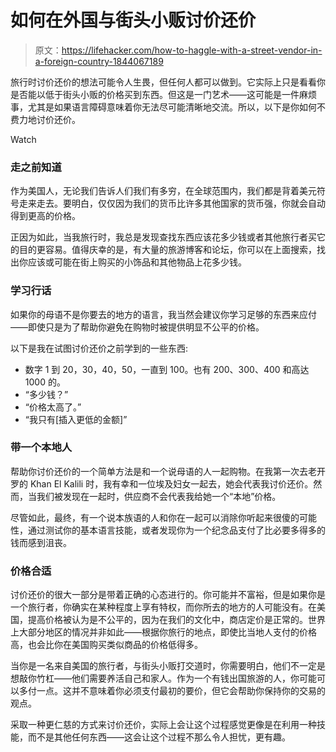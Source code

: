 # 如何在外国与街头小贩讨价还价

> 原文：<https://lifehacker.com/how-to-haggle-with-a-street-vendor-in-a-foreign-country-1844067189>

旅行时讨价还价的想法可能令人生畏，但任何人都可以做到。它实际上只是看看你是否能以低于街头小贩的价格买到东西。但这是一门艺术——这可能是一件麻烦事，尤其是如果语言障碍意味着你无法尽可能清晰地交流。所以，以下是你如何不费力地讨价还价。

Watch

### 走之前知道

作为美国人，无论我们告诉人们我们有多穷，在全球范围内，我们都是背着美元符号走来走去。要明白，仅仅因为我们的货币比许多其他国家的货币强，你就会自动得到更高的价格。

正因为如此，当我旅行时，我总是发现查找东西应该花多少钱或者其他旅行者买它的目的更容易。值得庆幸的是，有大量的旅游博客和论坛，你可以在上面搜索，找出你应该或可能在街上购买的小饰品和其他物品上花多少钱。

### 学习行话

如果你的母语不是你要去的地方的语言，我当然会建议你学习足够的东西来应付——即使只是为了帮助你避免在购物时被提供明显不公平的价格。

以下是我在试图讨价还价之前学到的一些东西:

*   数字 1 到 20，30，40，50，一直到 100。也有 200、300、400 和高达 1000 的。
*   “多少钱？”
*   “价格太高了。”
*   “我只有[插入更低的金额]”

### 带一个本地人

帮助你讨价还价的一个简单方法是和一个说母语的人一起购物。在我第一次去老开罗的 Khan El Kalili 时，我有幸和一位埃及妇女一起去，她会代表我讨价还价。然而，当我们被发现在一起时，供应商不会代表我给她一个“本地”价格。

尽管如此，最终，有一个说本族语的人和你在一起可以消除你听起来很傻的可能性，通过测试你的基本语言技能，或者发现你为一个纪念品支付了比必要多得多的钱而感到沮丧。

### 价格合适

讨价还价的很大一部分是带着正确的心态进行的。你可能并不富裕，但是如果你是一个旅行者，你确实在某种程度上享有特权，而你所去的地方的人可能没有。在美国，提高价格被认为是不公平的，因为在我们的文化中，商店定价是正常的。世界上大部分地区的情况并非如此——根据你旅行的地点，即使比当地人支付的价格高，也会比你在美国购买类似商品的价格低得多。

当你是一名来自美国的旅行者，与街头小贩打交道时，你需要明白，他们不一定是想敲你竹杠——他们需要养活自己和家人。作为一个有钱出国旅游的人，你可能可以多付一点。这并不意味着你必须支付最初的要价，但它会帮助你保持你的交易的观点。

采取一种更仁慈的方式来讨价还价，实际上会让这个过程感觉更像是在利用一种技能，而不是其他任何东西——这会让这个过程不那么令人担忧，更有趣。